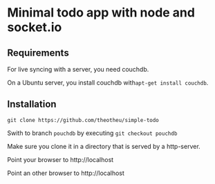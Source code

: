 # Minimal todo app with node and socket.io

## Requirements
For live syncing with a server, you need couchdb.

On a Ubuntu server, you install couchdb with`apt-get install couchdb`.

## Installation

```git clone https://github.com/theotheu/simple-todo```

Swith to branch `pouchdb` by executing `git checkout pouchdb`

Make sure you clone it in a directory that is served by a http-server.

Point your browser to http://localhost

Point an other browser to http://localhost


